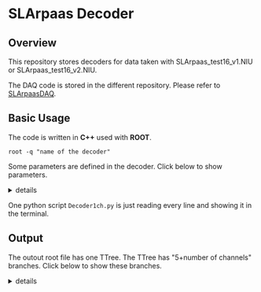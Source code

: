 # SLArpaas Decoder

## Overview

This repository stores decoders for data taken with SLArpaas_test16_v1.NIU or SLArpaas_test16_v2.NIU.

The DAQ code is stored in the different repository.
Please refer to [SLArpaasDAQ](https://github.com/shomakodama/SLArpaasDAQ).





## Basic Usage

The code is written in **C++** used with **ROOT**.

`root -q "name of the decoder"`

Some parameters are defined in the decoder.
Click below to show parameters.

<details>
<summary>details</summary>

name|description
---|---
length|sample length
interval|clock interval (should be 8 ns for DT5560SE)
timing_offset|offset for a timing since the timing is split into 2 lines (32-bits*2, should be 0x100000000)
fname|input file name
ofilename|output file name
plotevent|saving waveform or not (1: save)

</details>

One python script `Decoder1ch.py` is just reading every line and showing it in the terminal.





## Output

The outout root file has one TTree.
The TTree has "5+number of channels" branches.
Click below to show these branches.

<details>
<summary>details</summary>

name|description
---|---
length|sample length (int)
timing|event timing (uint64_t)
event|event number counting by the counter module (uint32_t)
internalevent|event number counting by the digitizer module (uint32_t)
ADCX|data points (int)
eventflag|event flag (int)

</details>



